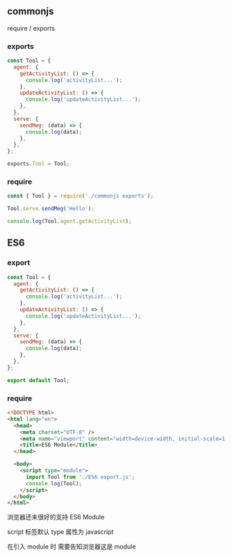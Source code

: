 ## commonjs

require / exports

### exports

```js
const Tool = {
  agent: {
    getActivityList: () => {
      console.log('activityList...');
    },
    updateActivityList: () => {
      console.log('updateActivityList...');
    },
  },
  serve: {
    sendMeg: (data) => {
      console.log(data);
    },
  },
};

exports.Tool = Tool;
```

### require

```js
const { Tool } = require('./commonjs exports');

Tool.serve.sendMeg('Hello');

console.log(Tool.agent.getActivityList);
```

## ES6

### export

```js
const Tool = {
  agent: {
    getActivityList: () => {
      console.log('activityList...');
    },
    updateActivityList: () => {
      console.log('updateActivityList...');
    },
  },
  serve: {
    sendMeg: (data) => {
      console.log(data);
    },
  },
};

export default Tool;
```

### require

```html
<!DOCTYPE html>
<html lang="en">
  <head>
    <meta charset="UTF-8" />
    <meta name="viewport" content="width=device-width, initial-scale=1.0" />
    <title>ES6 Module</title>
  </head>

  <body>
    <script type="module">
      import Tool from './ES6 export.js';
      console.log(Tool);
    </script>
  </body>
</html>
```

浏览器还未很好的支持 ES6 Module

script 标签默认 type 属性为 javascript

在引入 module 时 需要告知浏览器这是 module
